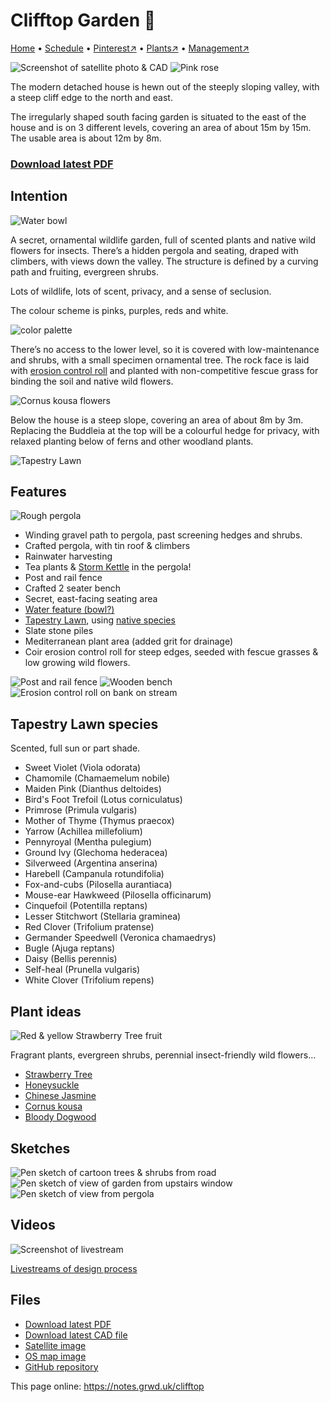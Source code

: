 # Clifftop Garden 🏡

[Home](https://notes.grwd.uk/clifftop/) • [Schedule](https://notes.grwd.uk/clifftop/schedule) • [Pinterest↗](https://www.pinterest.co.uk/NatureWorksGarden/clifftop/) • [Plants↗](https://bit.ly/clifftop-plants) • [Management↗](https://notes.grwd.uk/clifftop/management)

![Screenshot of satellite photo & CAD](https://res.cloudinary.com/growdigital/image/upload/w_320/v1637764609/clifftop/clifftop-0.6-screenshot.jpg)
![Pink rose](https://res.cloudinary.com/growdigital/image/upload/w_320/v1641465235/clifftop/harlow-carr-david-austen-flower.jpg)  

The modern detached house is hewn out of the steeply sloping valley, with a steep cliff edge to the north and east.

The irregularly shaped south facing garden is situated to the east of the house and is on 3 different levels, covering an area of about 15m by 15m. The usable area is about 12m by 8m.

### [Download latest PDF](https://github.com/growdigital/clifftop/blob/main/clifftop.pdf)

## Intention

![Water bowl](https://res.cloudinary.com/growdigital/image/upload/w_640/v1632136826/water-bowl-276125-crop.jpg)

A secret, ornamental wildlife garden, full of scented plants and native wild flowers for insects. There’s a hidden pergola and seating, draped with climbers, with views down the valley. The structure is defined by a curving path and fruiting, evergreen shrubs. 

Lots of wildlife, lots of scent, privacy, and a sense of seclusion.

The colour scheme is pinks, purples, reds and white. 

![color palette](https://res.cloudinary.com/growdigital/image/upload/v1638358952/clifftop/palette.png)

There’s no access to the lower level, so it is covered with low-maintenance and shrubs, with a small specimen ornamental tree. The rock face is laid with [erosion control roll](https://www.green-tech.co.uk/ground-reinforcement/erosion-control/covamat-plus-erosion-control-rolls) and planted with non-competitive fescue grass for binding the soil and native wild flowers.

![Cornus kousa flowers](https://res.cloudinary.com/growdigital/image/upload/w_320/v1638360597/clifftop/cornus-kousa-munich.jpg)

Below the house is a steep slope, covering an area of about 8m by 3m. Replacing the Buddleia at the top will be a colourful hedge for privacy, with relaxed planting below of ferns and other woodland plants.

![Tapestry Lawn](https://res.cloudinary.com/growdigital/image/upload/w_640/v1638361818/clifftop/tapestry-lawn-avondale.jpg)

## Features 

![Rough pergola](https://res.cloudinary.com/growdigital/image/upload/w_320/v1638359849/clifftop/rough-pergola.jpg)

* Winding gravel path to pergola, past screening hedges and shrubs.
* Crafted pergola, with tin roof & climbers
* Rainwater harvesting
* Tea plants & [Storm Kettle](https://en.wikipedia.org/wiki/Kelly_Kettle) in the pergola!
* Post and rail fence
* Crafted 2 seater bench
* Secret, east-facing seating area
* [Water feature (bowl?)](https://www.thepotco.com/shop/features/water-features/water-bowls/corten-steel-curved-water-bowl/)
* [Tapestry Lawn](https://en.wikipedia.org/wiki/Tapestry_lawn), using [native species](https://bit.ly/tapestry-lawn-natives
)
* Slate stone piles
* Mediterranean plant area (added grit for drainage)
* Coir erosion control roll for steep edges, seeded with fescue grasses & low growing wild flowers.

![Post and rail fence](https://res.cloudinary.com/growdigital/image/upload/w_320/v1638359959/clifftop/post-rail-fence-rhug.jpg)
![Wooden bench](https://res.cloudinary.com/growdigital/image/upload/w_320/v1638359898/clifftop/211116-bench.jpg)
![Erosion control roll on bank on stream](https://res.cloudinary.com/growdigital/image/upload/w_320/v1639481528/clifftop/erosion-control-roll.jpg)

## Tapestry Lawn species

Scented, full sun or part shade.

* Sweet Violet (Viola odorata)
* Chamomile (Chamaemelum nobile)
* Maiden Pink (Dianthus deltoides)
* Bird's Foot Trefoil (Lotus corniculatus)
* Primrose (Primula vulgaris)
* Mother of Thyme (Thymus praecox)
* Yarrow (Achillea millefolium)
* Pennyroyal (Mentha pulegium)
* Ground Ivy (Glechoma hederacea)
* Silverweed (Argentina anserina)
* Harebell (Campanula rotundifolia)
* Fox-and-cubs (Pilosella aurantiaca)
* Mouse-ear Hawkweed (Pilosella officinarum)
* Cinquefoil (Potentilla reptans)
* Lesser Stitchwort (Stellaria graminea)
* Red Clover (Trifolium pratense)
* Germander Speedwell (Veronica chamaedrys)
* Bugle (Ajuga reptans)
* Daisy (Bellis perennis)
* Self-heal (Prunella vulgaris)
* White Clover (Trifolium repens)

## Plant ideas

![Red & yellow Strawberry Tree fruit](https://res.cloudinary.com/growdigital/image/upload/w_480/v1638361507/clifftop/arbutus-unedo-fruit.jpg)

Fragrant plants, evergreen shrubs, perennial insect-friendly wild flowers…

* [Strawberry Tree](https://pfaf.org/User/plant.aspx?latinname=Arbutus+unedo)
* [Honeysuckle](https://www.rhs.org.uk/plants/10508/lonicera-periclymenum/details)
* [Chinese Jasmine](https://www.rhs.org.uk/plants/18287/trachelospermum-jasminoides/details)
* [Cornus kousa](https://pfaf.org/user/plant.aspx?latinname=Cornus+kousa)
* [Bloody Dogwood](https://pfaf.org/user/plant.aspx?latinname=Cornus+sanguinea)

## Sketches

![Pen sketch of cartoon trees & shrubs from road](https://res.cloudinary.com/growdigital/image/upload/w_476,bo_1px_solid_gray/v1638886105/clifftop/clifftop-sketch-from-road.png)
![Pen sketch of view of garden from upstairs window](https://res.cloudinary.com/growdigital/image/upload/w_476,bo_1px_solid_gray/v1639671308/clifftop/sketch-view-window.jpg)
![Pen sketch of view from pergola](https://res.cloudinary.com/growdigital/image/upload/w_476,bo_1px_solid_gray/v1639770289/clifftop/pergoal-view-sketch.jpg)

## Videos

![Screenshot of livestream](https://res.cloudinary.com/growdigital/image/upload/w_320/v1638362351/clifftop/clifftop-livestream.jpg)

[Livestreams of design process](https://www.youtube.com/watch?v=6xeVLnP3QEM&list=PL3tnDlJcXMk9XoLYRiNR0lM8X9K1kIPus)

## Files

* [Download latest PDF](https://github.com/growdigital/clifftop/blob/main/clifftop.pdf)
* [Download latest CAD file](https://downgit.github.io/#/home?url=https://github.com/growdigital/clifftop/blob/main/clifftop.dxf)
* [Satellite image](https://github.com/growdigital/clifftop/blob/main/satellite.jpg)
* [OS map image](https://github.com/growdigital/clifftop/blob/main/os.png)
* [GitHub repository](https://github.com/growdigital/clifftop)

This page online: <https://notes.grwd.uk/clifftop>
